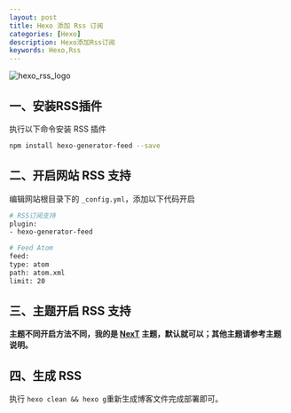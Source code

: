 ```yaml
---
layout: post
title: Hexo 添加 Rss 订阅
categories: [Hexo]
description: Hexo添加Rss订阅
keywords: Hexo,Rss
---
```


![hexo_rss_logo](https://cdn.mritd.me/markdown/hexo_rss_logo.png)

## 一、安装RSS插件

执行以下命令安装 RSS 插件

``` sh
npm install hexo-generator-feed --save
```

<!--more-->

## 二、开启网站 RSS 支持

编辑网站根目录下的 `_config.yml`，添加以下代码开启

``` sh
# RSS订阅支持
plugin:
- hexo-generator-feed

# Feed Atom
feed:
type: atom
path: atom.xml
limit: 20
```

## 三、主题开启 RSS 支持

**主题不同开启方法不同，我的是 [NexT](https://github.com/iissnan/hexo-theme-next) 主题，默认就可以；其他主题请参考主题说明。**

## 四、生成 RSS

执行 `hexo clean && hexo g`重新生成博客文件完成部署即可。
